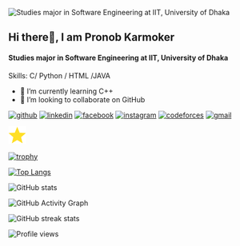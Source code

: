 ![Studies major in Software Engineering at IIT, University of Dhaka](https://scontent.fdac24-1.fna.fbcdn.net/v/t39.30808-6/314752507_1488263558346988_1802142373947930985_n.jpg?_nc_cat=100&ccb=1-7&_nc_sid=8bfeb9&_nc_eui2=AeFsUKNBcdCBVKS20shJc26wKYpZYSDeQfQpillhIN5B9P53CmKRrsOFOjgCdWexNgTCQy3BF9oHyCMN6urGGL9h&_nc_ohc=16GgaqSpQa0AX8PgAMg&_nc_ht=scontent.fdac24-1.fna&oh=00_AfBfuG7C-4V4_ZB4uHn4TJFFsM4HiT48kIg5LfAE-BfSWA&oe=6442A232)

## Hi there👋, I am Pronob Karmoker
####             Studies major in Software Engineering at IIT, University of Dhaka



Skills: C/ Python / HTML /JAVA 

- 🌱 I’m currently learning C++ 
- 👯 I’m looking to collaborate on GitHub 


[<img src='https://cdn.jsdelivr.net/npm/simple-icons@3.0.1/icons/github.svg' alt='github' height='40'>](https://github.com/pronobkarmoker)  [<img src='https://cdn.jsdelivr.net/npm/simple-icons@3.0.1/icons/linkedin.svg' alt='linkedin' height='40'>](https://www.linkedin.com/in/pronob-karmoker-2a14b5247/)  [<img src='https://cdn.jsdelivr.net/npm/simple-icons@3.0.1/icons/facebook.svg' alt='facebook' height='40'>](https://www.facebook.com/suvo.suvokarmoker)  [<img src='https://cdn.jsdelivr.net/npm/simple-icons@3.0.1/icons/instagram.svg' alt='instagram' height='40'>](https://www.instagram.com/_shuvo_karmakar/)  [<img src='https://cdn.jsdelivr.net/npm/simple-icons@3.0.1/icons/codeforces.svg' alt='codeforces' height='40'>](https://codeforces.com/profile/pronob5529)  [<img src='https://cdn.jsdelivr.net/npm/simple-icons@3.0.1/icons/gmail.svg' alt='gmail' height='40'>](bsse1431@iit.du.ac.bd)  

<a href='https://stars.github.com/'><img src='https://raw.githubusercontent.com/acervenky/animated-github-badges/master/assets/starbadge.gif' width='35' height='35'></a> 

[![trophy](https://github-profile-trophy.vercel.app/?username=pronobkarmoker)](https://github.com/ryo-ma/github-profile-trophy)

[![Top Langs](https://github-readme-stats.vercel.app/api/top-langs/?username=pronobkarmoker)](https://github.com/anuraghazra/github-readme-stats)

![GitHub stats](https://github-readme-stats.vercel.app/api?username=pronobkarmoker&show_icons=true&count_private=true)  

![GitHub Activity Graph](https://activity-graph.herokuapp.com/graph?username=pronobkarmoker)  

![GitHub streak stats](https://streak-stats.demolab.com/?user=pronobkarmoker)  

![Profile views](https://gpvc.arturio.dev/pronobkarmoker)  
